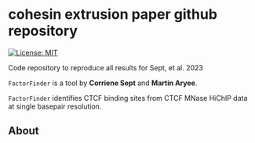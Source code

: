 # cohesin extrusion paper github repository
[![License: MIT](https://img.shields.io/badge/License-MIT-blue.svg)](https://opensource.org/licenses/MIT)

Code repository to reproduce all results for Sept, et al. 2023

`FactorFinder` is a tool by **Corriene Sept** and **Martin Aryee**.

`FactorFinder` identifies CTCF binding sites from CTCF MNase HiChIP data at single basepair resolution.

## About
